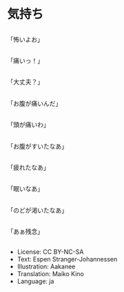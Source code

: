# 気持ち

##
「怖いよお」

##
「痛いっ！」

##
「大丈夫？」

##
「お腹が痛いんだ」

##
「頭が痛いわ」

##
「お腹がすいたなあ」

##
「疲れたなあ」

##
「眠いなあ」

##
「のどが渇いたなあ」

##
「あぁ残念」

##
* License: CC BY-NC-SA
* Text: Espen Stranger-Johannessen
* Illustration: Aakanee
* Translation: Maiko Kino
* Language: ja
